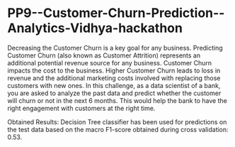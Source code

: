# PP9--Customer-Churn-Prediction--Analytics-Vidhya-hackathon

Decreasing the Customer Churn is a key goal for any business. Predicting Customer Churn (also known as Customer Attrition) represents an additional potential revenue source for any business. Customer Churn impacts the cost to the business. Higher Customer Churn leads to loss in revenue and the additional marketing costs involved with replacing those customers with new ones. 
In this challenge, as a data scientist of a bank, you are asked to analyze the past data and predict whether the customer will churn or not in the next 6 months. This would help the bank to have the right engagement with customers at the right time.

Obtained Results: Decision Tree classifier has been used for predictions on the test data based on the macro F1-score obtained during cross validation: 0.53.
